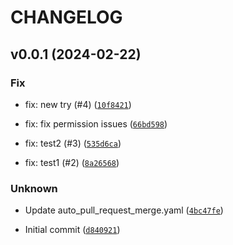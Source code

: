 # CHANGELOG



## v0.0.1 (2024-02-22)

### Fix

* fix: new try (#4) ([`10f8421`](https://github.com/VegarRingdalAibel/test-pr/commit/10f84213f52332dff3f557b352ea2fdf4758e521))

* fix: fix permission issues ([`66bd598`](https://github.com/VegarRingdalAibel/test-pr/commit/66bd5989a907b0c82294fbf9c1d756b876d755cb))

* fix: test2 (#3) ([`535d6ca`](https://github.com/VegarRingdalAibel/test-pr/commit/535d6ca8f9346c601af96fa964f066158e6df2a4))

* fix: test1 (#2) ([`8a26568`](https://github.com/VegarRingdalAibel/test-pr/commit/8a2656802c55dd07240c91a33514e13ae99988bd))

### Unknown

* Update auto_pull_request_merge.yaml ([`4bc47fe`](https://github.com/VegarRingdalAibel/test-pr/commit/4bc47fe3cf21f56a44568e599c0e7a3cd8e0d17c))

* Initial commit ([`d840921`](https://github.com/VegarRingdalAibel/test-pr/commit/d8409216bd4d81df7697baa837e64d9baae21856))
